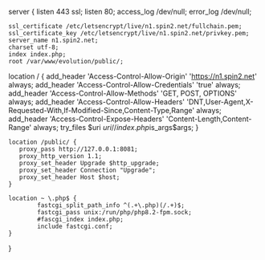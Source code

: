 server {
    listen 443 ssl;
    listen 80;
    access_log /dev/null;
    error_log /dev/null;

    ssl_certificate /etc/letsencrypt/live/n1.spin2.net/fullchain.pem;
    ssl_certificate_key /etc/letsencrypt/live/n1.spin2.net/privkey.pem;
    server_name n1.spin2.net;
    charset utf-8;
    index index.php;
    root /var/www/evolution/public/;

  location / {
      add_header 'Access-Control-Allow-Origin' 'https://n1.spin2.net' always;
      add_header 'Access-Control-Allow-Credentials' 'true' always;
      add_header 'Access-Control-Allow-Methods' 'GET, POST, OPTIONS' always;
      add_header 'Access-Control-Allow-Headers' 'DNT,User-Agent,X-Requested-With,If-Modified-Since,Content-Type,Range' always;
      add_header 'Access-Control-Expose-Headers' 'Content-Length,Content-Range' always;
      try_files $uri $uri/ /index.php$is_args$args;
    }

    location /public/ {
       proxy_pass http://127.0.0.1:8081;
       proxy_http_version 1.1;
       proxy_set_header Upgrade $http_upgrade;
       proxy_set_header Connection "Upgrade";
       proxy_set_header Host $host;
    }

    location ~ \.php$ {
            fastcgi_split_path_info ^(.+\.php)(/.+)$;
            fastcgi_pass unix:/run/php/php8.2-fpm.sock;
            #fascgi_index index.php;
            include fastcgi.conf;
    }
}